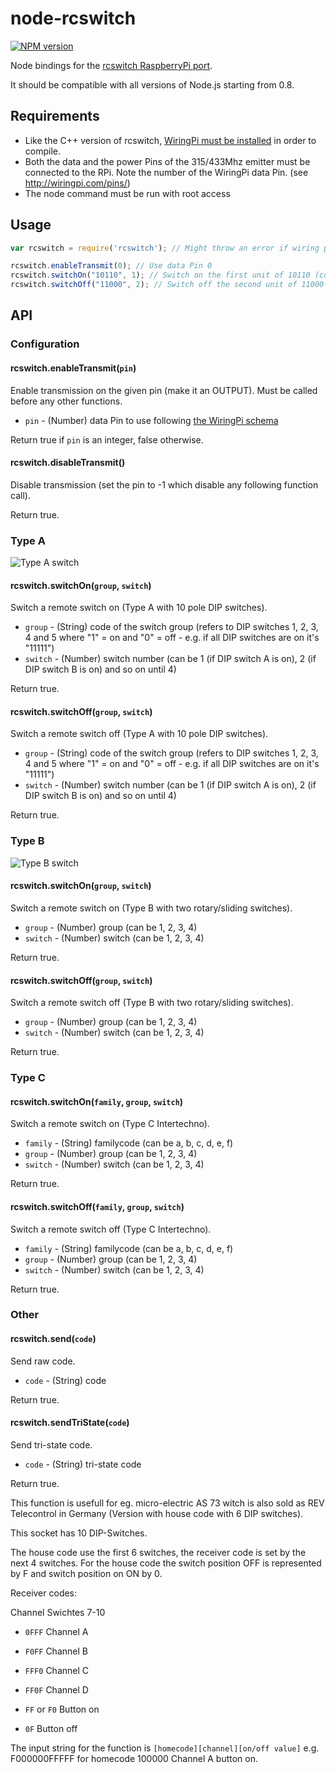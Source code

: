 node-rcswitch
=============

[![NPM version](https://badge.fury.io/js/rcswitch.svg)](http://badge.fury.io/js/rcswitch)

Node bindings for the [rcswitch RaspberryPi port](https://github.com/r10r/rcswitch-pi).

It should be compatible with all versions of Node.js starting from 0.8.

## Requirements

* Like the C++ version of rcswitch, [WiringPi must be installed](https://projects.drogon.net/raspberry-pi/wiringpi/download-and-install/) in order to compile.
* Both the data and the power Pins of the 315/433Mhz emitter must be connected to the RPi. Note the number of the WiringPi data Pin. (see http://wiringpi.com/pins/)
* The node command must be run with root access

## Usage

```javascript
var rcswitch = require('rcswitch'); // Might throw an error if wiring pi init failed, or exit process if no root (must work on that)

rcswitch.enableTransmit(0); // Use data Pin 0
rcswitch.switchOn("10110", 1); // Switch on the first unit of 10110 (code 1x23x) group
rcswitch.switchOff("11000", 2); // Switch off the second unit of 11000 (code 12xxx) group
```

## API

### Configuration

#### rcswitch.enableTransmit(`pin`)

Enable transmission on the given pin (make it an OUTPUT). Must be called before any other functions.

* `pin` - (Number) data Pin to use following [the WiringPi schema](http://wiringpi.com/pins/)

Return true if `pin` is an integer, false otherwise.

#### rcswitch.disableTransmit()

Disable transmission (set the pin to -1 which disable any following function call).

Return true.

### Type A

![Type A switch](https://raw.github.com/marvinroger/node-rcswitch/master/img/type_a.jpg "Type A switch")

#### rcswitch.switchOn(`group`, `switch`)

Switch a remote switch on (Type A with 10 pole DIP switches).

* `group` - (String) code of the switch group (refers to DIP switches 1, 2, 3, 4 and 5 where "1" = on and "0" = off - e.g. if all DIP switches are on it's "11111")
* `switch` - (Number) switch number (can be 1 (if DIP switch A is on), 2 (if DIP switch B is on) and so on until 4)

Return true.

#### rcswitch.switchOff(`group`, `switch`)

Switch a remote switch off (Type A with 10 pole DIP switches).

* `group` - (String) code of the switch group (refers to DIP switches 1, 2, 3, 4 and 5 where "1" = on and "0" = off - e.g. if all DIP switches are on it's "11111")
* `switch` - (Number) switch number (can be 1 (if DIP switch A is on), 2 (if DIP switch B is on) and so on until 4)

Return true.

### Type B

![Type B switch](https://raw.github.com/marvinroger/node-rcswitch/master/img/type_b.jpg "Type B switch")

#### rcswitch.switchOn(`group`, `switch`)

Switch a remote switch on (Type B with two rotary/sliding switches).

* `group` - (Number) group (can be 1, 2, 3, 4)
* `switch` - (Number) switch (can be 1, 2, 3, 4)

Return true.

#### rcswitch.switchOff(`group`, `switch`)

Switch a remote switch off (Type B with two rotary/sliding switches).

* `group` - (Number) group (can be 1, 2, 3, 4)
* `switch` - (Number) switch (can be 1, 2, 3, 4)

Return true.

### Type C

#### rcswitch.switchOn(`family`, `group`, `switch`)

Switch a remote switch on (Type C Intertechno).

* `family` - (String) familycode (can be a, b, c, d, e, f)
* `group` - (Number) group (can be 1, 2, 3, 4)
* `switch` - (Number) switch (can be 1, 2, 3, 4)

Return true.

#### rcswitch.switchOff(`family`, `group`, `switch`)

Switch a remote switch off (Type C Intertechno).

* `family` - (String) familycode (can be a, b, c, d, e, f)
* `group` - (Number) group (can be 1, 2, 3, 4)
* `switch` - (Number) switch (can be 1, 2, 3, 4)

Return true.

### Other

#### rcswitch.send(`code`)

Send raw code.

* `code` - (String) code

Return true.

#### rcswitch.sendTriState(`code`)

Send tri-state code.

* `code` - (String) tri-state code

Return true.

This function is usefull for eg. micro-electric AS 73 witch is also sold as REV Telecontrol in Germany (Version with house code with 6 DIP switches).

This socket has 10 DIP-Switches.

The house code use the first 6 switches, the receiver code is set by the next 4 switches. For the house code the switch position OFF is represented by F and switch position on ON by 0.

Receiver codes:

Channel	Swichtes 7-10
* `0FFF` Channel A
* `F0FF` Channel B
* `FFF0` Channel C
* `FF0F` Channel D

* `FF` or `F0` Button on
* `0F` Button off

The input string for the function is `[homecode][channel][on/off value]` 
e.g. F000000FFFFF for homecode 100000 Channel A button on.

